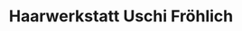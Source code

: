 ---
title: "Haarwerkstatt Uschi Fröhlich"
url: /regensburg/haarwerkstatt-uschi-froehlich/
shop: Friseur
---